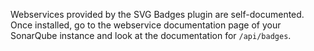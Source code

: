 Webservices provided by the SVG Badges plugin are self-documented. Once installed, go to the webservice documentation page of your SonarQube instance and look at the documentation for ``/api/badges``.
